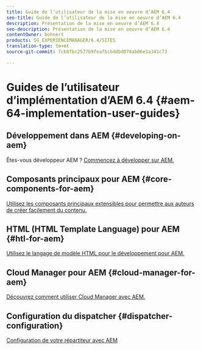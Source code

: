 ```yaml
---
title: Guide de l’utilisateur de la mise en oeuvre d’AEM 6.4
seo-title: Guide de l’utilisateur de la mise en oeuvre d’AEM 6.4
description: Présentation de la mise en oeuvre d’AEM 6.4
seo-description: Présentation de la mise en oeuvre d’AEM 6.4
contentOwner: bohnert
products: SG_EXPERIENCEMANAGER/6.4/SITES
translation-type: tm+mt
source-git-commit: 7cb8fbc2577b9feafbcbddbd078ab06e1a341c73

---
```



# Guides de l’utilisateur d’implémentation d’AEM 6.4 {#aem-64-implementation-user-guides}

## Développement dans AEM {#developing-on-aem}

Êtes-vous développeur AEM ? [Commencez à développer sur AEM.](/help/sites-developing/home.md)

## Composants principaux pour AEM {#core-components-for-aem}

[Utilisez les composants principaux extensibles pour permettre aux auteurs de créer facilement du contenu.](https://docs.adobe.com/content/help/en/experience-manager-core-components/using/introduction.html)

## HTML (HTML Template Language) pour AEM {#htl-for-aem}

[Utilisez le langage de modèle HTML pour le développement pour AEM.](https://docs.adobe.com/content/help/en/experience-manager-htl/using/overview.html)

## Cloud Manager pour AEM {#cloud-manager-for-aem}

[Découvrez comment utiliser Cloud Manager avec AEM.](https://docs.adobe.com/content/help/en/experience-manager-cloud-manager/using/introduction-to-cloud-manager.html)

## Configuration du dispatcher {#dispatcher-configuration}

[Configuration de votre répartiteur avec AEM](https://docs.adobe.com/content/help/en/experience-manager-dispatcher/using/dispatcher.html)
